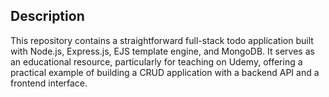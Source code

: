 
## Description

This repository contains a straightforward full-stack todo application built with Node.js, Express.js, EJS template engine, and MongoDB. It serves as an educational resource, particularly for teaching on Udemy, offering a practical example of building a CRUD application with a backend API and a frontend interface.
